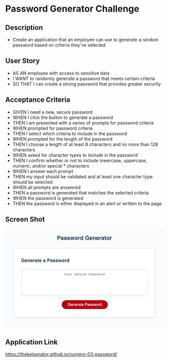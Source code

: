 # Password Generator Challenge
## Description 

* Create an application that an employee can use to generate a random password based on criteria they've selected. 

## User Story

* AS AN employee with access to sensitive data
* I WANT to randomly generate a password that meets certain criteria
* SO THAT I can create a strong password that provides greater security

## Acceptance Criteria 

* GIVEN I need a new, secure password
* WHEN I click the button to generate a password
* THEN I am presented with a series of prompts for password criteria
* WHEN prompted for password criteria
* THEN I select which criteria to include in the password
* WHEN prompted for the length of the password
* THEN I choose a length of at least 8 characters and no more than 128 characters
* WHEN asked for character types to include in the password
* THEN I confirm whether or not to include lowercase, uppercase, numeric, and/or special * characters
* WHEN I answer each prompt
* THEN my input should be validated and at least one character type should be selected
* WHEN all prompts are answered
* THEN a password is generated that matches the selected criteria
* WHEN the password is generated
* THEN the password is either displayed in an alert or written to the page

## Screen Shot

![alt text](./assets/images/webpage-screenshot.png)

## Application Link

https://thekelsenator.github.io/numero-03-password/

